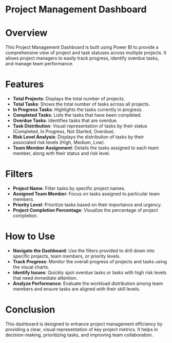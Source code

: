 # Project Management Dashboard

# Overview
This Project Management Dashboard is built using Power BI to provide a comprehensive view of project and task statuses across multiple projects. It allows project managers to easily track progress, identify overdue tasks, and manage team performance.

# Features
* **Total Projects**: Displays the total number of projects.
* **Total Tasks**: Shows the total number of tasks across all projects.
* **In Progress Tasks**: Highlights the tasks currently in progress.
* **Completed Tasks**: Lists the tasks that have been completed.
* **Overdue Tasks**: Identifies tasks that are overdue.
* **Task Distribution**: Visual representation of tasks by their status (Completed, In Progress, Not Started, Overdue).
* **Risk Level Analysis**: Displays the distribution of tasks by their associated risk levels (High, Medium, Low).
* **Team Member Assignment**: Details the tasks assigned to each team member, along with their status and risk level.
  
# Filters
* **Project Name**: Filter tasks by specific project names.
* **Assigned Team Member**: Focus on tasks assigned to particular team members.
* **Priority Level**: Prioritize tasks based on their importance and urgency.
* **Project Completion Percentage**: Visualize the percentage of project completion.
  
# How to Use
* **Navigate the Dashboard**: Use the filters provided to drill down into specific projects, team members, or priority levels.
* **Track Progress**: Monitor the overall progress of projects and tasks using the visual charts.
* **Identify Issues**: Quickly spot overdue tasks or tasks with high risk levels that need immediate attention.
* **Analyze Performance**: Evaluate the workload distribution among team members and ensure tasks are aligned with their skill levels.
  
# Conclusion
This dashboard is designed to enhance project management efficiency by providing a clear, visual representation of key project metrics. It helps in decision-making, prioritizing tasks, and improving team collaboration.
